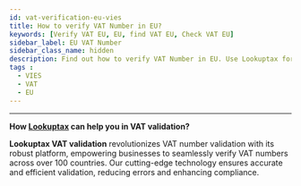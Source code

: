```yaml
---
id: vat-verification-eu-vies
title: How to verify VAT Number in EU?
keywords: [Verify VAT EU, EU, find VAT EU, Check VAT EU]
sidebar_label: EU VAT Number
sidebar_class_name: hidden
description: Find out how to verify VAT Number in EU. Use Lookuptax for hassle-free validation of VAT Number in EU.
tags : 
  - VIES
  - VAT
  - EU
---
```




----
**How [Lookuptax](https://lookuptax.com/) can help you in VAT validation?**

**Lookuptax VAT validation** revolutionizes VAT number validation with its robust platform, empowering businesses to seamlessly verify VAT numbers across over 100 countries. Our cutting-edge technology ensures accurate and efficient validation, reducing errors and enhancing compliance.